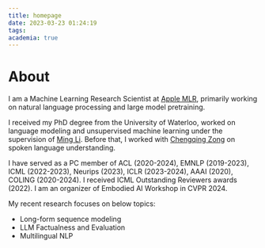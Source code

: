 ```yaml
---
title: homepage
date: 2023-03-23 01:24:19
tags:
academia: true
---
```

# About

I am a Machine Learning Research Scientist at [Apple MLR](https://machinelearning.apple.com/), primarily working on natural language processing and large model pretraining.

I received my PhD degree from the University of Waterloo, worked on language modeling and unsupervised machine learning under the supervision of [Ming Li](https://scholar.google.ca/citations?user=oGgPXFEAAAAJ&hl=en). 
Before that, I worked with [Chengqing Zong](https://scholar.google.com.hk/citations?user=l8lvKOQAAAAJ&hl=en) on spoken language understanding.

I have served as a PC member of ACL (2020-2024), EMNLP (2019-2023), ICML (2022-2023), Neurips (2023), ICLR (2023-2024), AAAI (2020), COLING (2020-2024). I received ICML Outstanding Reviewers awards (2022). I am an organizer of Embodied AI Workshop in CVPR 2024.
<!-- 
I am one of the challenge organizers of Embodied AI Workshop in CVPR 2024.  -->

My recent research focuses on below topics:
- Long-form sequence modeling
- LLM Factualness and Evaluation
- Multilingual NLP

<!-- 
My past works concern modeling text and speech sequences to achieve lower perplexity, better generation, and benefit downstream language tasks; specifically, we address the problem of modeling text and text-speech sequences with Transformer-based language models. My favorite works during my Ph.D. study are [Segment-Aware Language Modeling](https://arxiv.org/abs/2004.14996), [Hypernym-Instructed Language Modeling](arxiv.org/abs/2203.10692), and [Alignment-Aware Acoustic and Text Modeling](arxiv.org/abs/2203.09690).  -->

<!-- # Selected Publications



Xiaoran Fan, Chao Pang, Tian Yuan, **He Bai**, Renjie Zheng, Pengfei Zhu, Shuohuan Wang, Junkun Chen, Zeyu Chen, Liang Huang, Yu Sun, Hua Wu. ERNIE-SAT: Speech and Text Joint Pretraining for Cross-Lingual Multi-Speaker Text-to-Speech. (preprint) [[pdf]](https://arxiv.org/abs/2211.03545)[[code]](https://github.com/PaddlePaddle/PaddleSpeech/tree/develop/examples/aishell3_vctk/ernie_sat)

Peng Shi, Rui Zhang, **He Bai**, Jimmy Lin. XRICL: Cross-lingual Retrieval-Augmented In-Context Learning for Cross-lingual Text-to-SQL Semantic Parsing. Finding of EMNLP 2022. [[pdf]](https://arxiv.org/abs/2210.13693)[[code]](https://github.com/Impavidity/XRICL)


**He Bai**, Renjie Zheng, Junkun Chen, Xintong Li, Mingbo Ma, Liang Huang. A3T: Alignment-Aware Acoustic and Text Pretraining for Speech Synthesis and Editing.  ICML 2022 (full paper) [[pdf]](https://arxiv.org/abs/2203.09690)[[code]](https://github.com/richardbaihe/a3t).

**He Bai**, Tong Wang, Alessandro Sordoni, Peng Shi. Better Language Model with Hypernym Class Prediction. ACL 2022 (full paper) [[pdf]](https://openreview.net/pdf?id=YjZH6EpuSY) [[code]](https://github.com/richardbaihe/robustLM).

Peng Shi, Rui Zhang, **He Bai**, Jimmy Lin. Cross-Lingual Training with Dense Retrieval for Document Retrieval. EMNLP-MSR 2021 (workshop paper) [[pdf]](https://arxiv.org/pdf/2109.01628.pdf).

**He Bai**, Peng Shi, Jimmy Lin, Luchen Tan, Kun Xiong, Wen Gao, Jie Liu, Ming Li. Semantics of the Unwritten: The Effect of End of Paragraph and Sequence Tokens on Text Generation. ACL-SRW 2021 (workshop paper) [[pdf]](https://arxiv.org/pdf/2004.02251.pdf) [[code]](https://github.com/rsvp-ai/semantic_unwritten).

**He Bai**, Peng Shi, Jimmy Lin, Yuqing Xie, Luchen Tan, Kun Xiong, Wen Gao, Ming Li. Segatron: Segment-awareTransformer for Language Modeling and Understanding. AAAI 2021. (full paper) [[pdf]](https://arxiv.org/abs/2004.14996) [[code]](https://github.com/rsvp-ai/segatron_aaai)

Peng Shi, **He Bai**, Jimmy Lin. Cross-Lingual Training of Neural Models for Document Ranking. EMNLP Findings 2020. (short paper) [[pdf]](https://www.aclweb.org/anthology/2020.findings-emnlp.249/) [[code]](https://github.com/Impavidity/cross-lingual-doc-ranking)


**He Bai**, Yu Zhou, Jiajun Zhang and Chengqing Zong. Memory Consolidation for Contextual Spoken Language Understanding with Dialogue Logistic Inference. ACL 2019. (short paper) [[pdf]](https://arxiv.org/pdf/1906.01788.pdf) [[code]](https://github.com/richardbaihe/conslu)


**He Bai**, Yu Zhou, Jiajun Zhang, Liang Zhao, Mei-Yuh Hwang and Chengqing Zong. Source Critical Reinforcement Learning for Transferring Spoken Language Understanding to a New Language. COLING 2018. (full paper) [[pdf]](https://arxiv.org/pdf/1808.06167.pdf) 




 -->

